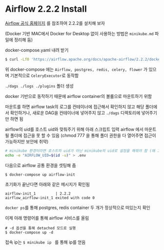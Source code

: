 # Airflow 2.2.2 Install

[Airflow 공식 홈페이지](https://airflow.apache.org/docs/apache-airflow/stable/start/docker.html) 를 참조하여 2.2.2를 설치해 보자 

(Docker 기반 MAC에서 Docker for Desktop 없이 사용하는 방법은 `minikube.md` 파일에 정리해 둠)

docker-compose.yaml 내려 받기

```sh
$ curl -Lf0 'https://airflow.apache.org/docs/apache-airflow/2.2.2/docker-compose.yaml' 
```
위 docker-compose 에는 `Airflow, postgres, redis, celery, flower` 가 있으며 기본적으로 `CeleryExecutor`로 동작함

`./dags ./logs ./plugins` 폴더 생성

docker 기반으로 동작하기 때문에 airflow container의 볼륨으로 마운트하기 위함

마운트를 하면 airflow task의 로그를 컨테이너에 접근해서 확인하지 않고 해당 폴더에서 확인하거나, 새로운 DAG을 컨테이너에 넣어주지 않고 `./dags` 디렉토리에 넣어주기만 하면 됨

airflow의 uid를 호스트 uid와 맞춰주기 위해 아래 스크립트 입력 airflow 에서 마운트될 폴더에 접근을 못 할 수 있음 (chmod 777 을 통해 폴더 권한을 다 열어주면 접근이 가능하지만 보안에 취약)

```sh
# minikube 환경이라면 호스트의 uid가 아닌 minikube의 uid로 설정을 해줘야 함 (왜 그런지는 아직 모르겠음..)
echo -e "AIRFLOW_UID=$(id -u)" > .env
```



다음으로 airflow 공통 환경을 셋팅해 줌

```sh
$ docker-compose up airflow-init
```

초기화가 끝난다면 아래와 같은 메시지가 확인됨

```
airflow-init_1		   | 2.2.2
airflow_airflow-init_1 exited with code 0
```

`docker ps`를 통해 postgres, redis container 두 개가 정상적으로 떠있는지 확인



이제 아래 명령어를 통해 airflow 서비스를 올림

```shell
# -d 옵션을 통해 detached 모드로 실행
$ docker-compose up -d
```

접속 ip는 `$ minikube ip ` 를 통해 ip를 얻음
